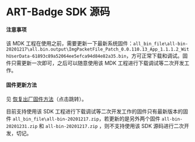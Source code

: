 # ART-Badge SDK 源码

#### 注意事项

该 MDK 工程在使用之前，需要更新一下最新系统固件：`all_bin_file\all-bin-20201217\all.bin.output\ImgPacketFile_Patch_0.0.110.13_App_1.1.1.2_WithUserData-61893c89a52064ee5efca94d84e82a35.bin`，方可正常下载和调试。固件只需更新一次即可，之后可以随意使用该 MDK 工程进行下载调试等二次开发工作。

#### 固件更新方法

见 [恢复出厂固件方法](https://art-badge.github.io/website/#/docs/%E6%81%A2%E5%A4%8D%E5%87%BA%E5%8E%82%E5%9B%BA%E4%BB%B6%E6%96%B9%E6%B3%95)（点击跳转）。

目前支持使用该 SDK 工程进行下载调试等二次开发工作的固件只有最新版本的固件 `all_bin_file\all-bin-20201217.zip`，若更新的是另外两个固件 `all-bin-20201231.zip` 和 `all-bin-20201217.zip` ，则不支持使用该 SDK 源码进行二次开发，切记。 

